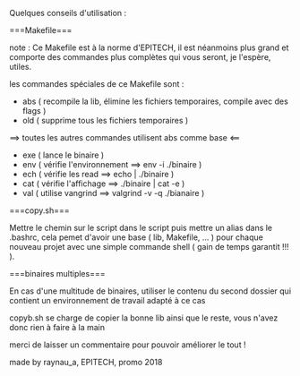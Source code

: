 Quelques conseils d'utilisation :

===Makefile===

note :
  Ce Makefile est à la norme d'EPITECH, il est néanmoins plus
  grand et comporte des commandes plus complètes qui vous
  seront, je l'espère, utiles.

les commandes spéciales de ce Makefile sont :

  - abs ( recompile la lib, élimine les fichiers temporaires, compile
          avec des flags )
  - old ( supprime tous les fichiers temporaires )

  ==> toutes les autres commandes utilisent abs comme base <==
  - exe ( lance le binaire )
  - env ( vérifie l'environnement ==> env -i ./binaire )
  - ech ( vérifie les read ==> echo | ./binaire )
  - cat ( vérifie l'affichage ==> ./binaire | cat -e )
  - val ( utilise vangrind ==> valgrind -v -q ./bianaire )

===copy.sh===

Mettre le chemin sur le script dans le script puis mettre un alias dans
le .bashrc, cela pemet d'avoir une base ( lib, Makefile, ... ) pour
chaque nouveau projet avec une simple commande shell ( gain de temps
garantit !!! ).


===binaires multiples===

En cas d'une multitude de binaires, utiliser le contenu du second dossier
qui contient un environnement de travail adapté à ce cas

copyb.sh se charge de copier la bonne lib ainsi que le reste, vous n'avez donc
rien à faire à la main


merci de laisser un commentaire pour pouvoir améliorer le tout !


made by raynau_a, EPITECH, promo 2018
